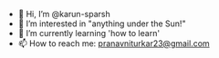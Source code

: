 - 👋 Hi, I’m @karun-sparsh
- 👀 I’m interested in "anything under the Sun!"
- 🌱 I’m currently learning 'how to learn'
- 📫 How to reach me: pranavniturkar23@gmail.com

<!---
karun-sparsh/karun-sparsh is a ✨ special ✨ repository because its `README.md` (this file) appears on your GitHub profile.
You can click the Preview link to take a look at your changes.
--->
